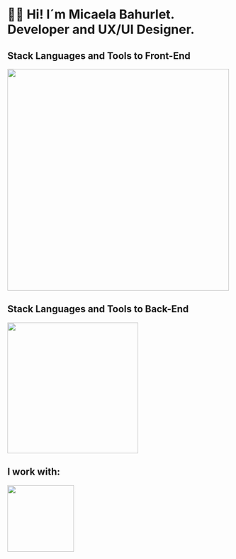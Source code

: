<h1 style="font-weight: bold;" align="start" >👋🏽 Hi! I´m Micaela Bahurlet. <br />  Developer and UX/UI Designer. </h1> 


<td/>
<!--Languages and Tools Section Front-->       
<h2 align="start">Stack Languages and Tools to Front-End</h2> 
<p align="start">
<img width="500px"  src="https://skillicons.dev/icons?i=html,css,js,react,typescript,vite,bootstrap,styledcomponents,nodejs,figma,ps,perline=10"  />
</p>


<!--Languages and Tools Section Back-->       
<h2 align="start">Stack Languages and Tools to Back-End</h2> 
<p align="start">
<img width="295px"  src="https://skillicons.dev/icons?i=nodejs,express,mongo,postman,git,github,perline=10"  />
</p>


<!--Work to-->       
<h2 align="start">I work with:</h2> 
<p align="start">
<img width="150px"  src="https://skillicons.dev/icons?i=apple,vscode,wordpress,perline=10"  />
</p>


